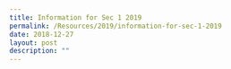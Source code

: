 ```yaml
---
title: Information for Sec 1 2019
permalink: /Resources/2019/information-for-sec-1-2019
date: 2018-12-27
layout: post
description: ""
---
```

